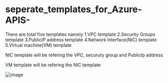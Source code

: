 # seperate_templates_for_Azure-APIS-


There are total five templates namely
    1.VPC template
    2.Security Groups template
    3.PublicIP address template
    4.Network Interface(NIC) template
    5.Virtual machine(VM) template
    
NIC template will be refering the VPC, securuty group and PublicIp address

VM template will be refering the NIC template
  
  ![image](https://user-images.githubusercontent.com/100674456/171329909-75169818-7461-44b2-a1ef-b18bc887201a.png)

  
  

